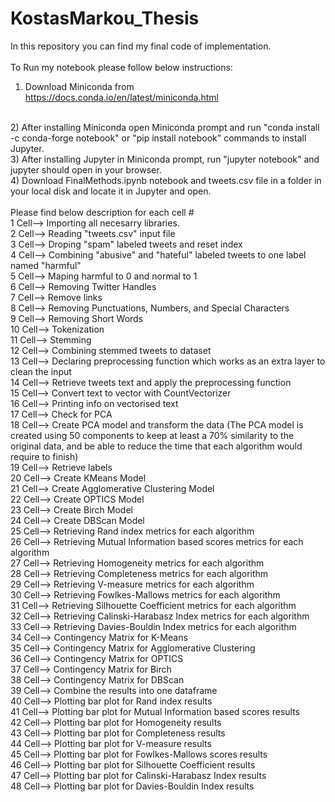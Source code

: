 # KostasMarkou_Thesis
In this repository you can find my final code of implementation. 
<br>
<br>
To Run my notebook please follow below instructions:
<br>
1) Download Miniconda from https://docs.conda.io/en/latest/miniconda.html
<br>
2) After installing Miniconda open Miniconda prompt and run "conda install -c conda-forge notebook" or "pip install notebook" commands to install Jupyter.
<br>
3) After installing Jupyter in Miniconda prompt, run "jupyter notebook" and jupyter should open in your browser.
<br>
4) Download FinalMethods.ipynb notebook and tweets.csv file in a folder in your local disk and locate it in Jupyter and open.
<br>
<br>
Please find below description for each cell #
<br>
1 Cell--> Importing all necesarry libraries.
<br>
2 Cell--> Reading "tweets.csv" input file
<br>
3 Cell--> Droping "spam" labeled tweets and reset index
<br>
4 Cell--> Combining "abusive" and "hateful" labeled tweets to one label named "harmful"
<br>
5 Cell--> Maping harmful to 0 and normal to 1
<br>
6 Cell--> Removing Twitter Handles
<br>
7 Cell--> Remove links
<br>
8 Cell--> Removing Punctuations, Numbers, and Special Characters
<br>
9 Cell--> Removing Short Words 
<br>
10 Cell--> Tokenization
<br>
11 Cell--> Stemming
<br>
12 Cell--> Combining stemmed tweets to dataset
<br>
13 Cell--> Declaring preprocessing function which works as an extra layer to clean the input
<br>
14 Cell--> Retrieve tweets text and apply the preprocessing function
<br>
15 Cell--> Convert text to vector with CountVectorizer
<br>
16 Cell--> Printing info on vectorised text
<br>
17 Cell--> Check for PCA
<br>
18 Cell--> Create PCA model and transform the data (The PCA model is created using 50 components to keep at least a 70% similarity to the original data, and be able to reduce the time that each algorithm would require to finish)
<br>
19 Cell--> Retrieve labels
<br>
20 Cell--> Create KMeans Model
<br>
21 Cell--> Create Agglomerative Clustering Model
<br>
22 Cell--> Create OPTICS Model
<br>
23 Cell--> Create Birch Model
<br>
24 Cell--> Create DBScan Model
<br>
25 Cell--> Retrieving Rand index metrics for each algorithm
<br>
26 Cell--> Retrieving Mutual Information based scores metrics for each algorithm
<br>
27 Cell--> Retrieving Homogeneity metrics for each algorithm
<br>
28 Cell--> Retrieving Completeness metrics for each algorithm
<br>
29 Cell--> Retrieving V-measure metrics for each algorithm
<br>
30 Cell--> Retrieving Fowlkes-Mallows metrics for each algorithm
<br>
31 Cell--> Retrieving Silhouette Coefficient metrics for each algorithm
<br>
32 Cell--> Retrieving Calinski-Harabasz Index metrics for each algorithm
<br>
33 Cell--> Retrieving Davies-Bouldin Index metrics for each algorithm
<br>
34 Cell--> Contingency Matrix for K-Means
<br>
35 Cell--> Contingency Matrix for Agglomerative Clustering
<br>
36 Cell--> Contingency Matrix for OPTICS
<br>
37 Cell--> Contingency Matrix for Birch
<br>
38 Cell--> Contingency Matrix for DBScan
<br>
39 Cell--> Combine the results into one dataframe
<br>
40 Cell--> Plotting bar plot for Rand index results
<br>
41 Cell--> Plotting bar plot for Mutual Information based scores results
<br>
42 Cell--> Plotting bar plot for Homogeneity results
<br>
43 Cell--> Plotting bar plot for Completeness results
<br>
44 Cell--> Plotting bar plot for V-measure results
<br>
45 Cell--> Plotting bar plot for Fowlkes-Mallows scores results
<br> 
46 Cell--> Plotting bar plot for Silhouette Coefficient results
<br>
47 Cell--> Plotting bar plot for Calinski-Harabasz Index results
<br>
48 Cell--> Plotting bar plot for Davies-Bouldin Index results
